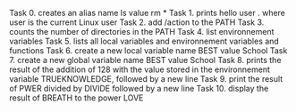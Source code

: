 Task 0. creates an alias name ls value rm *
Task 1. prints hello user . where user is the current Linux user
Task 2. add /action to the PATH
Task 3. counts the number of directories in the PATH
Task 4. list environnement variables
Task 5. lists all local variables and environnement variables and functions
Task 6. create a new local variable name BEST value School
Task 7. create a new global variable name BEST value School
Task 8. prints the result of the addition of 128 with the value stored in the environnement variable TRUEKNOWLEDGE, followed by a new line
Task 9. print the result of PWER divided by DIVIDE followed by a new line
Task 10. display the result of BREATH to the power LOVE
